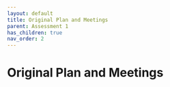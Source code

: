 ```yaml
---
layout: default
title: Original Plan and Meetings
parent: Assessment 1
has_children: true
nav_order: 2
---
```


# Original Plan and Meetings